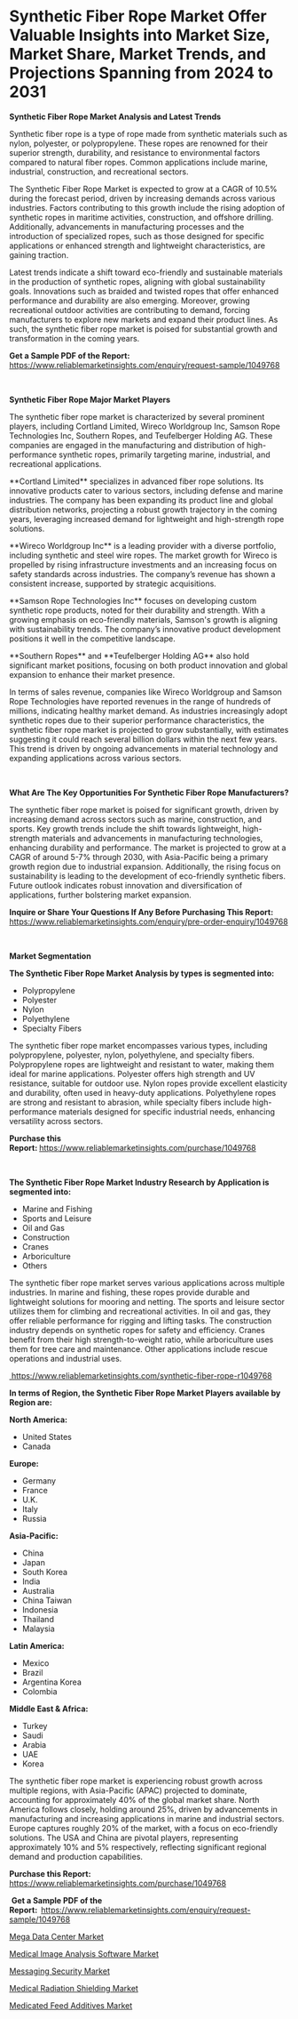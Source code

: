 <p><h1>Synthetic Fiber Rope Market Offer Valuable Insights into Market Size, Market Share, Market Trends, and Projections Spanning from 2024 to 2031</h1></p><p><strong>Synthetic Fiber Rope Market Analysis and Latest Trends</strong></p>
<p><p>Synthetic fiber rope is a type of rope made from synthetic materials such as nylon, polyester, or polypropylene. These ropes are renowned for their superior strength, durability, and resistance to environmental factors compared to natural fiber ropes. Common applications include marine, industrial, construction, and recreational sectors.</p><p>The Synthetic Fiber Rope Market is expected to grow at a CAGR of 10.5% during the forecast period, driven by increasing demands across various industries. Factors contributing to this growth include the rising adoption of synthetic ropes in maritime activities, construction, and offshore drilling. Additionally, advancements in manufacturing processes and the introduction of specialized ropes, such as those designed for specific applications or enhanced strength and lightweight characteristics, are gaining traction.</p><p>Latest trends indicate a shift toward eco-friendly and sustainable materials in the production of synthetic ropes, aligning with global sustainability goals. Innovations such as braided and twisted ropes that offer enhanced performance and durability are also emerging. Moreover, growing recreational outdoor activities are contributing to demand, forcing manufacturers to explore new markets and expand their product lines. As such, the synthetic fiber rope market is poised for substantial growth and transformation in the coming years.</p></p>
<p><strong>Get a Sample PDF of the Report:&nbsp;</strong> <a href="https://www.reliablemarketinsights.com/enquiry/request-sample/1049768?utm_campaign=1520&utm_medium=2&utm_source=Github&utm_content=ia&utm_term=10102024&utm_id=synthetic-fiber-rope">https://www.reliablemarketinsights.com/enquiry/request-sample/1049768</a></p>
<p>&nbsp;</p>
<p><strong>Synthetic Fiber Rope Major Market Players</strong></p>
<p><p>The synthetic fiber rope market is characterized by several prominent players, including Cortland Limited, Wireco Worldgroup Inc, Samson Rope Technologies Inc, Southern Ropes, and Teufelberger Holding AG. These companies are engaged in the manufacturing and distribution of high-performance synthetic ropes, primarily targeting marine, industrial, and recreational applications.</p><p>**Cortland Limited** specializes in advanced fiber rope solutions. Its innovative products cater to various sectors, including defense and marine industries. The company has been expanding its product line and global distribution networks, projecting a robust growth trajectory in the coming years, leveraging increased demand for lightweight and high-strength rope solutions.</p><p>**Wireco Worldgroup Inc** is a leading provider with a diverse portfolio, including synthetic and steel wire ropes. The market growth for Wireco is propelled by rising infrastructure investments and an increasing focus on safety standards across industries. The company’s revenue has shown a consistent increase, supported by strategic acquisitions.</p><p>**Samson Rope Technologies Inc** focuses on developing custom synthetic rope products, noted for their durability and strength. With a growing emphasis on eco-friendly materials, Samson's growth is aligning with sustainability trends. The company’s innovative product development positions it well in the competitive landscape.</p><p>**Southern Ropes** and **Teufelberger Holding AG** also hold significant market positions, focusing on both product innovation and global expansion to enhance their market presence.</p><p>In terms of sales revenue, companies like Wireco Worldgroup and Samson Rope Technologies have reported revenues in the range of hundreds of millions, indicating healthy market demand. As industries increasingly adopt synthetic ropes due to their superior performance characteristics, the synthetic fiber rope market is projected to grow substantially, with estimates suggesting it could reach several billion dollars within the next few years. This trend is driven by ongoing advancements in material technology and expanding applications across various sectors.</p></p>
<p>&nbsp;</p>
<p><strong>What Are The Key Opportunities For Synthetic Fiber Rope Manufacturers?</strong></p>
<p><p>The synthetic fiber rope market is poised for significant growth, driven by increasing demand across sectors such as marine, construction, and sports. Key growth trends include the shift towards lightweight, high-strength materials and advancements in manufacturing technologies, enhancing durability and performance. The market is projected to grow at a CAGR of around 5-7% through 2030, with Asia-Pacific being a primary growth region due to industrial expansion. Additionally, the rising focus on sustainability is leading to the development of eco-friendly synthetic fibers. Future outlook indicates robust innovation and diversification of applications, further bolstering market expansion.</p></p>
<p><strong>Inquire or Share Your Questions If Any Before Purchasing This Report:</strong> <a href="https://www.reliablemarketinsights.com/enquiry/pre-order-enquiry/1049768?utm_campaign=1520&utm_medium=2&utm_source=Github&utm_content=ia&utm_term=10102024&utm_id=synthetic-fiber-rope">https://www.reliablemarketinsights.com/enquiry/pre-order-enquiry/1049768</a></p>
<p>&nbsp;</p>
<p><strong>Market Segmentation</strong></p>
<p><strong>The Synthetic Fiber Rope Market Analysis by types is segmented into:</strong></p>
<p><ul><li>Polypropylene</li><li>Polyester</li><li>Nylon</li><li>Polyethylene</li><li>Specialty Fibers</li></ul></p>
<p><p>The synthetic fiber rope market encompasses various types, including polypropylene, polyester, nylon, polyethylene, and specialty fibers. Polypropylene ropes are lightweight and resistant to water, making them ideal for marine applications. Polyester offers high strength and UV resistance, suitable for outdoor use. Nylon ropes provide excellent elasticity and durability, often used in heavy-duty applications. Polyethylene ropes are strong and resistant to abrasion, while specialty fibers include high-performance materials designed for specific industrial needs, enhancing versatility across sectors.</p></p>
<p><strong>Purchase this Report:&nbsp;</strong><a href="https://www.reliablemarketinsights.com/purchase/1049768?utm_campaign=1520&utm_medium=2&utm_source=Github&utm_content=ia&utm_term=10102024&utm_id=synthetic-fiber-rope">https://www.reliablemarketinsights.com/purchase/1049768</a></p>
<p>&nbsp;</p>
<p><strong>The Synthetic Fiber Rope Market Industry Research by Application is segmented into:</strong></p>
<p><ul><li>Marine and Fishing</li><li>Sports and Leisure</li><li>Oil and Gas</li><li>Construction</li><li>Cranes</li><li>Arboriculture</li><li>Others</li></ul></p>
<p><p>The synthetic fiber rope market serves various applications across multiple industries. In marine and fishing, these ropes provide durable and lightweight solutions for mooring and netting. The sports and leisure sector utilizes them for climbing and recreational activities. In oil and gas, they offer reliable performance for rigging and lifting tasks. The construction industry depends on synthetic ropes for safety and efficiency. Cranes benefit from their high strength-to-weight ratio, while arboriculture uses them for tree care and maintenance. Other applications include rescue operations and industrial uses.</p></p>
<p><a href="https://www.reliablemarketinsights.com/synthetic-fiber-rope-r1049768?utm_campaign=1520&utm_medium=2&utm_source=Github&utm_content=ia&utm_term=10102024&utm_id=synthetic-fiber-rope">&nbsp;https://www.reliablemarketinsights.com/synthetic-fiber-rope-r1049768</a></p>
<p><strong>In terms of Region, the Synthetic Fiber Rope Market Players available by Region are:</strong></p>
<p>
    <p> <strong> North America: </strong>
        <ul>
            <li>United States</li>
            <li>Canada</li>
        </ul>
        </p> 
    <p> <strong> Europe: </strong>
        <ul>
            <li>Germany</li>
            <li>France</li>
            <li>U.K.</li>
            <li>Italy</li>
            <li>Russia</li>
        </ul>
        </p> 
    <p> <strong> Asia-Pacific: </strong>
        <ul>
            <li>China</li>
            <li>Japan</li>
            <li>South Korea</li>
            <li>India</li>
            <li>Australia</li>
            <li>China Taiwan</li>
            <li>Indonesia</li>
            <li>Thailand</li>
            <li>Malaysia</li>
        </ul>
        </p> 
    <p> <strong> Latin America: </strong>
        <ul>
            <li>Mexico</li>
            <li>Brazil</li>
            <li>Argentina Korea</li>
            <li>Colombia</li>
        </ul>
        </p> 
    <p> <strong> Middle East & Africa: </strong>
        <ul>
            <li>Turkey</li>
            <li>Saudi</li>
            <li>Arabia</li>
            <li>UAE</li>
            <li>Korea</li>
        </ul>
    </p>
    </p>
<p><p>The synthetic fiber rope market is experiencing robust growth across multiple regions, with Asia-Pacific (APAC) projected to dominate, accounting for approximately 40% of the global market share. North America follows closely, holding around 25%, driven by advancements in manufacturing and increasing applications in marine and industrial sectors. Europe captures roughly 20% of the market, with a focus on eco-friendly solutions. The USA and China are pivotal players, representing approximately 10% and 5% respectively, reflecting significant regional demand and production capabilities.</p></p>
<p><strong>Purchase this Report: </strong><a href="https://www.reliablemarketinsights.com/purchase/1049768?utm_campaign=1520&utm_medium=2&utm_source=Github&utm_content=ia&utm_term=10102024&utm_id=synthetic-fiber-rope">https://www.reliablemarketinsights.com/purchase/1049768</a></p>
<p>&nbsp;<strong>Get a Sample PDF of the Report:&nbsp;&nbsp;</strong><a href="https://www.reliablemarketinsights.com/enquiry/request-sample/1049768?utm_campaign=1520&utm_medium=2&utm_source=Github&utm_content=ia&utm_term=10102024&utm_id=synthetic-fiber-rope">https://www.reliablemarketinsights.com/enquiry/request-sample/1049768</a></p>
<p><strong></strong></p>
<p><p><a href="https://www.linkedin.com/pulse/digital-transformation-mega-data-center-industry-market-opportunities-x06qe?utm_campaign=1520&utm_medium=2&utm_source=Github&utm_content=ia&utm_term=10102024&utm_id=synthetic-fiber-rope">Mega Data Center Market</a></p><p><a href="https://www.linkedin.com/pulse/medical-image-analysis-software-market-ecosystem-competitive-ewl3c?utm_campaign=1520&utm_medium=2&utm_source=Github&utm_content=ia&utm_term=10102024&utm_id=synthetic-fiber-rope">Medical Image Analysis Software Market</a></p><p><a href="https://www.linkedin.com/pulse/global-messaging-security-industry-research-report-competitive-foude?utm_campaign=1520&utm_medium=2&utm_source=Github&utm_content=ia&utm_term=10102024&utm_id=synthetic-fiber-rope">Messaging Security Market</a></p><p><a href="https://www.linkedin.com/pulse/global-medical-radiation-shielding-market-projected-grow-zd5hc?utm_campaign=1520&utm_medium=2&utm_source=Github&utm_content=ia&utm_term=10102024&utm_id=synthetic-fiber-rope">Medical Radiation Shielding Market</a></p><p><a href="https://www.linkedin.com/pulse/charting-future-comprehensive-analysis-global-medicated-fz4rf?utm_campaign=1520&utm_medium=2&utm_source=Github&utm_content=ia&utm_term=10102024&utm_id=synthetic-fiber-rope">Medicated Feed Additives Market</a></p></p>